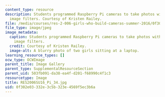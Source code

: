 ```yaml
---
content_type: resource
description: Students programmed Raspberry Pi cameras to take photos with different
  image filters. Courtesy of Kristen Railey.
file: /media/courses/res-2-006-girls-who-build-cameras-summer-2016/0f302e03332e3c5b323e4569f5ec3b6a_RES2006SU16_Pi_34.jpg
file_type: image/jpeg
image_metadata:
  caption: Students programmed Raspberry Pi cameras to take photos with different
    image filters.
  credit: Courtesy of Kristen Railey.
  image-alt: A blurry photo of two girls sitting at a laptop.
learning_resource_types: []
ocw_type: OCWImage
parent_title: Image Gallery
parent_type: SupplementalResourceSection
parent_uid: 503fb091-da38-ea4f-d201-f68990c4f1c3
resourcetype: Image
title: RES2006SU16_Pi_34.jpg
uid: 0f302e03-332e-3c5b-323e-4569f5ec3b6a
---
```

